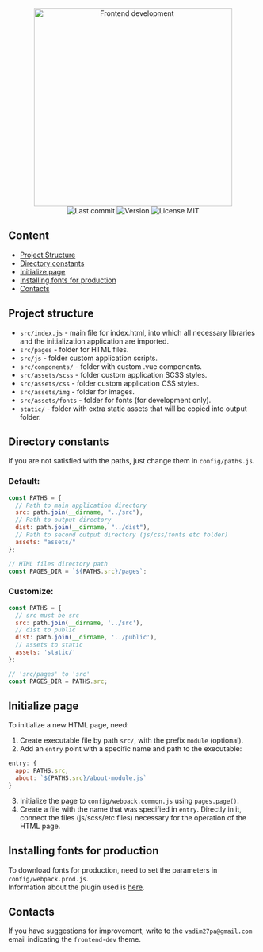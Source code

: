 <div align="center">
  <img src="https://svgshare.com/i/LTM.svg" alt="Frontend development" width="400">
</div>

<div align="center">
<img src="https://img.shields.io/github/last-commit/anisutsuri/frontend-dev?color=orange&style=flat-square" alt="Last commit">
<img src="https://img.shields.io/github/package-json/v/anisutsuri/frontend-dev?color=orange&style=flat-square" alt="Version">
<img src="https://img.shields.io/github/license/anisutsuri/frontend-dev?color=orange&style=flat-square" alt="License MIT">
</div>

## Content
* [Project Structure](#project-structure)
* [Directory constants](#directory-constants)
* [Initialize page](#initialize-page)
* [Installing fonts for production](#installing-fonts)
* [Contacts](#contacts)

## Project structure <a id="project-structure"></a>
* `src/index.js` - main file for index.html, into which all necessary libraries and the initialization application are imported.
* `src/pages` - folder for HTML files.
* `src/js` - folder custom application scripts.
* `src/components/` - folder with custom .vue components.
* `src/assets/scss` - folder custom application SCSS styles.
* `src/assets/css` - folder custom application CSS styles.
* `src/assets/img` - folder for images.
* `src/assets/fonts` - folder for fonts (for development only).
* `static/` - folder with extra static assets that will be copied into output folder.

## Directory constants <a id="directory-constants"></a>
If you are not satisfied with the paths, just change them in `config/paths.js`.
### Default:
``` js
const PATHS = {
  // Path to main application directory
  src: path.join(__dirname, "../src"),
  // Path to output directory
  dist: path.join(__dirname, "../dist"),
  // Path to second output directory (js/css/fonts etc folder)
  assets: "assets/"
};

// HTML files directory path
const PAGES_DIR = `${PATHS.src}/pages`;
```
### Customize:
``` js
const PATHS = {
  // src must be src
  src: path.join(__dirname, '../src'),
  // dist to public
  dist: path.join(__dirname, '../public'),
  // assets to static
  assets: 'static/'
};

// 'src/pages' to 'src'
const PAGES_DIR = PATHS.src;
```

## Initialize page <a id="initialize-page"></a>
To initialize a new HTML page, need:
1. Create executable file by path `src/`, with the prefix `module` (optional).
2. Add an `entry` point with a specific name and path to the executable:
``` js
entry: {
  app: PATHS.src,
  about: `${PATHS.src}/about-module.js`
}
```
3. Initialize the page to `config/webpack.common.js` using `pages.page()`.
4. Create a file with the name that was specified in `entry`. Directly in it, connect the files (js/scss/etc files) necessary for the operation of the HTML page.

## Installing fonts for production <a id="installing-fonts"></a>
To download fonts for production, need to set the parameters in `config/webpack.prod.js`.<br>
Information about the plugin used is [here](https://www.npmjs.com/package/@beyonk/google-fonts-webpack-plugin).

## Contacts <a id="contacts"></a>
If you have suggestions for improvement, write to the `vadim27pa@gmail.com` email indicating the `frontend-dev` theme.
